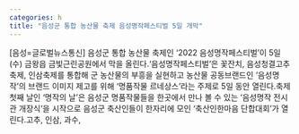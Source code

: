 ```yaml
---
categories: h
title: "음성군 통합 농산물 축제 음성명작페스티벌 5일 개막"
---
```

[음성=글로벌뉴스통신] 음성군 통합 농산물 축제인 ‘2022 음성명작페스티벌’이 5일(수) 금왕읍 금빛근린공원에서 막을 올린다.‘음성명작페스티벌’은 꽃잔치, 음성청결고추축제, 인삼축제를 통합해 군 농산물의 부흥을 실현하고 농산물 공동브랜드인 ‘음성명작’의 브랜드 이미지 제고를 위해 ‘명품작물 르네상스’라는 주제로 5일 동안 열린다.축제 첫째 날인 ‘명작의 날’은 음성군 명품작물들을 한곳에서 만나 볼 수 있는 ‘음성명작 전시관 개장식’을 시작으로 음성군 축산인들이 한자리에 모인 ‘축산인한마음 단합대회’가 열린다.고추, 인삼, 과수,